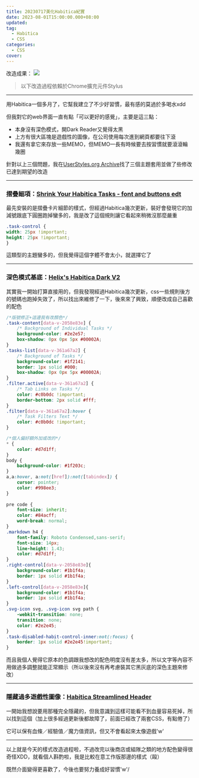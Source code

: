 ```yaml
---
title: 20230717美化Habitica紀實
date: 2023-08-01T15:00:00.000+08:00
updated: 
tag: 
  - Habitica
  - CSS
categories: 
  - CSS
cover: 
---
```

改造成果：
![](https://i.imgur.com/SKPaZK0.png)
>以下改造過程依賴於Chrome擴充元件Stylus

***
用Habitica一個多月了，它幫我建立了不少好習慣，最有感的莫過於多喝水xdd

但我對它的web界面一直有點「可以更好的感覺」，主要是這三點：
- 本身沒有深色模式，開Dark Reader又覺得太黑
- 上方有很大區塊是遊戲性的圖像，在公司使用每次進到網頁都要往下滾
- 我還有拿它來存放一些MEMO，但MEMO一長有時候要去按習慣就要滾滾輪幾圈

針對以上三個問題，我在[UserStyles.org Archive](https://uso.kkx.one/browse/styles)找了三個主題套用並做了些修改已達到期望的改造

***
### 摺疊細項：[Shrink Your Habitica Tasks - font and buttons edt](https://uso.kkx.one/style/148850)
最先安裝的是摺疊卡片細節的樣式，但經過Habitica幾次更新，裝好會發現它的加減號跟底下圓圈跑掉蠻多的，我是改了這個規則讓它看起來稍微沒那麼嚴重
```css
.task-control {
width: 25px !important;
height: 25px !important;
}
```
這類型的主題蠻多的，但我覺得這個字體不會太小，就選擇它了

***
### 深色模式基底：[Helix's Habitica Dark V2](https://uso.kkx.one/style/191175)
其實我一開始打算直接用的，但我發現經過Habitica幾次更新，css一些規則後方的號碼也跑掉失效了，所以找出來維修了一下，後來來了興致，順便改成自己喜歡的配色
```css
/*版號修正+這邊我有改顏色*/
.task-content[data-v-2058e83e] {
    /* Background of Individual Tasks */
    background-color: #2e2e57;
    box-shadow: 0px 0px 5px #00002A;
}
.tasks-list[data-v-361a67a2] {
    /* Background of Tasks */
    background-color: #1f2141;
    border: 1px solid #000;
    box-shadow: 0px 0px 5px #00002A;
}
.filter.active[data-v-361a67a2] {
    /* Tab Links on Tasks */
    color: #c0b0dc !important;
    border-bottom: 2px solid #fff;
}
.filter[data-v-361a67a2]:hover {
    /* Task Filters Text */
    color: #c0b0dc !important;
}

/*個人偏好額外加或改的*/
* {
    color: #d7d1ff;
}
body {
    background-color: #1f203c;
}
a,a:hover, a:not([href]):not([tabindex]) {
    cursor: pointer;
    color: #998ee3;
}
    
pre code {
    font-size: inherit;
    color: #84acff;
    word-break: normal;
}
.markdown h4 {
    font-family: Roboto Condensed,sans-serif;
    font-size: 14px;
    line-height: 1.43;
    color: #d7d1ff;
}
.right-control[data-v-2058e83e]{
    background-color: #1b1f4a;
    border: 1px solid #1b1f4a;
}
.left-control[data-v-2058e83e]{
    background-color: #1b1f4a;
    border: 1px solid #1b1f4a;
}
.svg-icon svg, .svg-icon svg path {
    -webkit-transition: none;
    transition: none;
    color: #2e2e45;
}
.task-disabled-habit-control-inner:not(:focus) {
    border: 1px solid #2e2e45!important;
}
```
而且我個人覺得它原本的色調跟我想改的配色明度沒有差太多，所以文字等內容不用做過多調整就能正常顯示（所以後來沒有再考慮裝其它黑灰底的深色主題來修改）

***
### 隱藏過多遊戲性圖像：[Habitica Streamlined Header](https://uso.kkx.one/style/183033)
一開始我想說要用那種完全隱藏的，但我意識到這樣可能看不到血量容易死掉，所以找到這個（加上很多經過更新後都故障了，前面已經改了兩套CSS，有點倦了）

它可以保有血條／經驗值／魔力值資訊，但又不會看起來太像遊戲'w'

***
以上就是今天的樣式改造過程啦，不過改完以後商店或組隊之類的地方配色變得很奇怪XDD，就看個人斟酌啦，我是比較在意工作版那邊的樣式（毆）

既然介面變得更喜歡了，今後也要努力養成好習慣'w'/